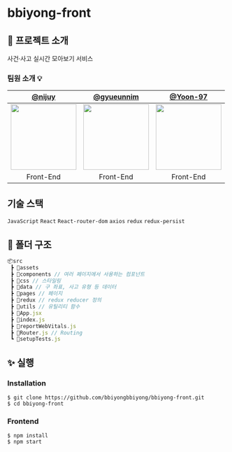 # bbiyong-front

## 👀 프로젝트 소개
사건·사고 실시간 모아보기 서비스

### 팀원 소개 💡
| [@nijuy](https://github.com/nijuy) | [@gyueunnim](https://github.com/gyueunnim) | [@Yoon-97](https://github.com/Yoon-97) |
| :---: | :---: |:---: |
| <img src="https://avatars.githubusercontent.com/u/87255462?v=4" width="150"/> | <img src="https://avatars.githubusercontent.com/u/85922192?v=4" width="150"/> | <img src="https://avatars.githubusercontent.com/u/93638922?v=4" width="150"/> 
| Front-End | Front-End| Front-End |

## 기술 스택
`JavaScript` `React` `React-router-dom` `axios` `redux` `redux-persist`

## 📁 폴더 구조 
```javascript
📦src
 ┣ 📂assets
 ┣ 📂components // 여러 페이지에서 사용하는 컴포넌트
 ┣ 📂css // 스타일링
 ┣ 📂data // 구 좌표, 사고 유형 등 데이터
 ┣ 📂pages // 페이지
 ┣ 📂redux // redux reducer 정의
 ┣ 📂utils // 유틸리티 함수
 ┣ 📜App.jsx
 ┣ 📜index.js
 ┣ 📜reportWebVitals.js
 ┣ 📜Router.js // Routing
 ┗ 📜setupTests.js
```
## ✨ 실행
### Installation
```
$ git clone https://github.com/bbiyongbbiyong/bbiyong-front.git
$ cd bbiyong-front
```

### Frontend
```
$ npm install
$ npm start
```

